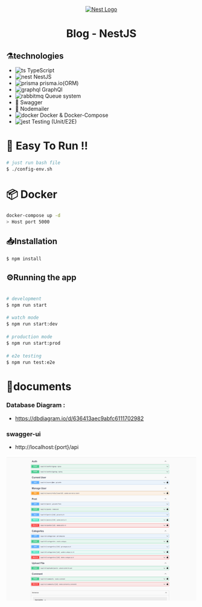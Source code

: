 <p align="center">
  <a href="http://nestjs.com/" target="blank"><img src="https://nestjs.com/img/logo_text.svg" width="320" alt="Nest Logo" /></a>
</p>

[circleci-image]: https://img.shields.io/circleci/build/github/nestjs/nest/master?token=abc123def456
[circleci-url]: https://circleci.com/gh/nestjs/nest

  <h1 align="center"> 
      Blog - NestJS
  </h1>   

## ⚗️technologies

<ul>
    <li> <img alt="ts"  src="https://skillicons.dev/icons?i=ts" width="20" height="20" /> TypeScript</li>
    <li> <img alt="nest"  src="https://skillicons.dev/icons?i=nest" width="20" height="20" /> NestJS </li>
    <li> <img alt="prisma"  src="https://skillicons.dev/icons?i=prisma" width="20" height="20" /> prisma.io(ORM) </li>
    <li> <img alt="graphql"  src="https://skillicons.dev/icons?i=graphql" width="20" height="20" /> GraphQl </li>
    <li> <img alt="rabbitmq"  src="https://skillicons.dev/icons?i=rabbitmq" width="20" height="20" /> Queue system </li>
    <li> 📒 Swagger </li>
    <li> 📧 Nodemailer </li>
    <li> <img alt="docker"  src="https://skillicons.dev/icons?i=docker" width="20" height="20" /> Docker & Docker-Compose </li>
    <li> <img alt="jest"  src="https://skillicons.dev/icons?i=jest" width="20" height="20" />  Testing (Unit/E2E) </li>
</ul>

# 🤗 Easy To Run !!
```bash
# just run bash file
$ ./config-env.sh
```

# 📦 Docker
```bash
docker-compose up -d
> Host port 5000
```


## 📥Installation

```bash
$ npm install
```

## ⚙️Running the app

```bash

# development
$ npm run start

# watch mode
$ npm run start:dev

# production mode
$ npm run start:prod

# e2e testing
$ npm run test:e2e
```
# 📝documents

### Database Diagram :
- https://dbdiagram.io/d/636413aec9abfc6111702982


### swagger-ui
- http://localhost:{port}/api

![Swagger](/github/swagger.png)
